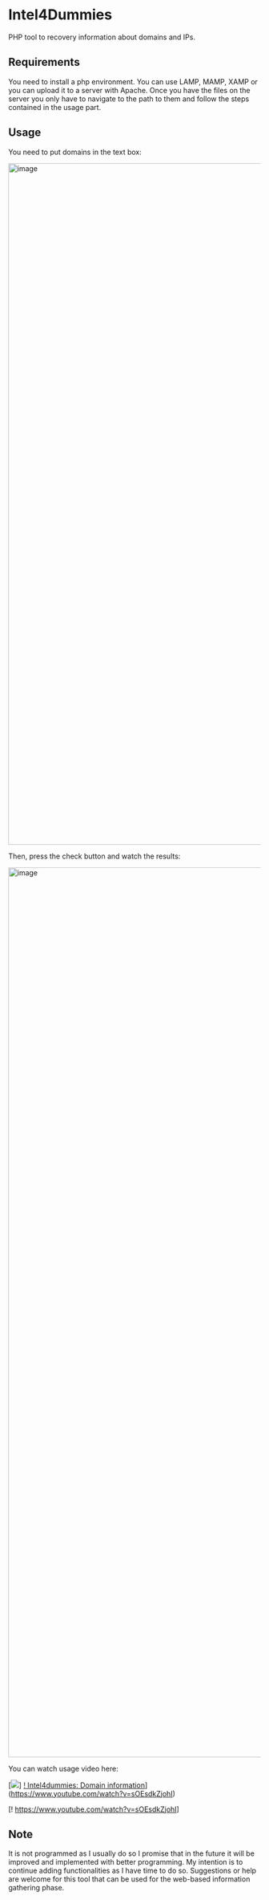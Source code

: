 # Intel4Dummies
PHP tool to recovery information about domains and IPs.

## Requirements

You need to install a php environment. You can use LAMP, MAMP, XAMP or you can upload it to a server with Apache. Once you have the files on the server you only have to navigate to the path to them and follow the steps contained in the usage part.

## Usage

You need to put domains in the text box:

<img width="1358" alt="image" src="https://github.com/h3st4k3r/Intel4Dummies/assets/40382991/1c27e231-686d-4281-833d-ff20cc33a2da">

Then, press the check button and watch the results:

<img width="1773" alt="image" src="https://github.com/h3st4k3r/Intel4Dummies/assets/40382991/fdd93c72-9f3e-4d3b-979e-4110a5f56e74">

You can watch usage video here:

[![]([https://www.youtube.com/watch?v=sOEsdkZjohI](https://www.youtube.com/watch?v=sOEsdkZjohI))]
[! Intel4dummies: Domain information](https://www.youtube.com/watch?v=sOEsdkZjohI)](https://www.youtube.com/watch?v=sOEsdkZjohI)

[! https://www.youtube.com/watch?v=sOEsdkZjohI]

## Note

It is not programmed as I usually do so I promise that in the future it will be improved and implemented with better programming. 
My intention is to continue adding functionalities as I have time to do so. Suggestions or help are welcome for this tool that can be used for the web-based information gathering phase.
